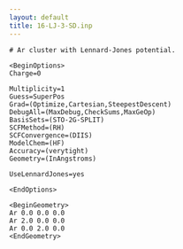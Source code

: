 ```yaml
---
layout: default
title: 16-LJ-3-SD.inp
---
```



    # Ar cluster with Lennard-Jones potential.

    <BeginOptions>
    Charge=0

    Multiplicity=1
    Guess=SuperPos
    Grad=(Optimize,Cartesian,SteepestDescent)
    DebugAll=(MaxDebug,CheckSums,MaxGeOp)
    BasisSets=(STO-2G-SPLIT)
    SCFMethod=(RH)
    SCFConvergence=(DIIS)
    ModelChem=(HF)
    Accuracy=(verytight)
    Geometry=(InAngstroms)

    UseLennardJones=yes

    <EndOptions>

    <BeginGeometry>
    Ar 0.0 0.0 0.0
    Ar 2.0 0.0 0.0
    Ar 0.0 2.0 0.0
    <EndGeometry>
